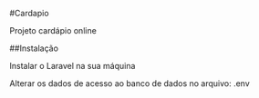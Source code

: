 #Cardapio

Projeto cardápio online

##Instalação

Instalar o Laravel na sua máquina

Alterar os dados de acesso ao banco de dados no arquivo: .env